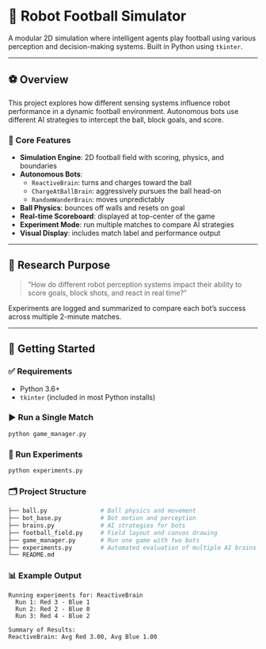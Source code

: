 # 🤖 Robot Football Simulator

A modular 2D simulation where intelligent agents play football using various perception and decision-making systems. Built in Python using `tkinter`.

---

## ⚽ Overview

This project explores how different sensing systems influence robot performance in a dynamic football environment. Autonomous bots use different AI strategies to intercept the ball, block goals, and score.

### 🧠 Core Features

- **Simulation Engine**: 2D football field with scoring, physics, and boundaries
- **Autonomous Bots**:
  - `ReactiveBrain`: turns and charges toward the ball
  - `ChargeAtBallBrain`: aggressively pursues the ball head-on
  - `RandomWanderBrain`: moves unpredictably
- **Ball Physics**: bounces off walls and resets on goal
- **Real-time Scoreboard**: displayed at top-center of the game
- **Experiment Mode**: run multiple matches to compare AI strategies
- **Visual Display**: includes match label and performance output

---

## 🧪 Research Purpose

> “How do different robot perception systems impact their ability to score goals, block shots, and react in real time?”

Experiments are logged and summarized to compare each bot’s success across multiple 2-minute matches.

---

## 🚀 Getting Started

### ✅ Requirements

- Python 3.6+
- `tkinter` (included in most Python installs)

### ▶ Run a Single Match

```bash
python game_manager.py
```

### 🧪 Run Experiments
```bash
python experiments.py
```

### 🗂 Project Structure
```bash
├── ball.py               # Ball physics and movement
├── bot_base.py           # Bot motion and perception
├── brains.py             # AI strategies for bots
├── football_field.py     # Field layout and canvas drawing
├── game_manager.py       # Run one game with two bots
├── experiments.py        # Automated evaluation of multiple AI brains
└── README.md
```

### 📊 Example Output
```text
Running experiments for: ReactiveBrain
  Run 1: Red 3 - Blue 1
  Run 2: Red 2 - Blue 0
  Run 3: Red 4 - Blue 2

Summary of Results:
ReactiveBrain: Avg Red 3.00, Avg Blue 1.00
```
